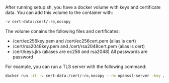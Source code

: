 After running setup.sh, you have a docker volume with keys and certificate data.
You can add this volume to the container with:

```bash
-v cert-data:/cert/:ro,nocopy
```

The volume conains the following files and certificates:
- /cert/ec256key.pem and /cert/ec256cert.pem (alias is cert)
- /cert/rsa2048key.pem and /cert/rsa2048cert.pem (alias is cert)
- /cert/keys.jks (aliases are ec256 and rsa2048)
All passwords are password

For example, you can run a TLS server with the following command:

```bash
docker run -it -v cert-data:/cert/:ro,nocopy --rm openssl-server -key /cert/ec256key.pem -cert /cert/ec256cert.pem
```

